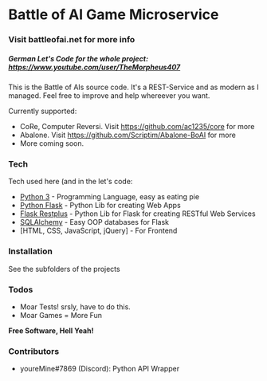 # Battle of AI Game Microservice

### Visit battleofai.net for more info

##### German Let's Code for the whole project: https://www.youtube.com/user/TheMorpheus407

This is the Battle of AIs source code. It's a REST-Service and as modern as I managed. Feel free to improve and help whereever you want.

Currently supported:
  - CoRe, Computer Reversi. Visit https://github.com/ac1235/core for more
  - Abalone. Visit <https://github.com/Scriptim/Abalone-BoAI> for more
  - More coming soon.

### Tech

Tech used here (and in the let's code:

* [Python 3] - Programming Language, easy as eating pie
* [Python Flask] - Python Lib for creating Web Apps
* [Flask Restplus] - Python Lib for Flask for creating RESTful Web Services
* [SQLAlchemy] - Easy OOP databases for Flask
* [HTML, CSS, JavaScript, jQuery] - For Frontend


### Installation

See the subfolders of the projects

### Todos

 - Moar Tests! srsly, have to do this.
 - Moar Games = More Fun


**Free Software, Hell Yeah!**


   [Python 3]: <https://www.python.org/>
   [Python Flask]: <http://flask.pocoo.org/>
   [Flask Restplus]: <https://github.com/noirbizarre/flask-restplus>
   [SQLAlchemy]: <https://www.sqlalchemy.org/>

### Contributors
- youreMine#7869 (Discord): Python API Wrapper
